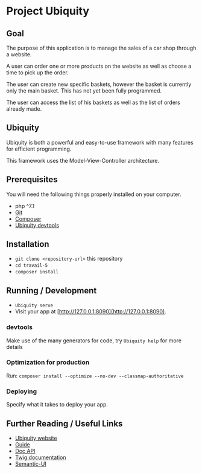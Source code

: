 # Project Ubiquity

## Goal

The purpose of this application is to manage the sales of a car shop through a website.

A user can order one or more products on the website as well as choose a time to pick up the order.

The user can create new specific baskets, however the basket is currently only the main basket. This has not yet been fully programmed.

The user can access the list of his baskets as well as the list of orders already made.

## Ubiquity

Ubiquity is both a powerful and easy-to-use framework with many features for efficient programming.

This framework uses the Model-View-Controller architecture.

## Prerequisites

You will need the following things properly installed on your computer.

* php ^7.1
* [Git](https://git-scm.com/)
* [Composer](https://getcomposer.org)
* [Ubiquity devtools](https://ubiquity.kobject.net/)

## Installation

* `git clone <repository-url>` this repository
* `cd travail-5`
* `composer install`

## Running / Development

* `Ubiquity serve`
* Visit your app at [http://127.0.0.1:8090](http://127.0.0.1:8090).

### devtools

Make use of the many generators for code, try `Ubiquity help` for more details

### Optimization for production

Run:
`composer install --optimize --no-dev --classmap-authoritative`

### Deploying

Specify what it takes to deploy your app.

## Further Reading / Useful Links

* [Ubiquity website](https://ubiquity.kobject.net/)
* [Guide](http://micro-framework.readthedocs.io/en/latest/?badge=latest)
* [Doc API](https://api.kobject.net/ubiquity/)
* [Twig documentation](https://twig.symfony.com)
* [Semantic-UI](https://semantic-ui.com)
